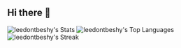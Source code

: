 ## Hi there 👋


![leedontbeshy's Stats](https://github-readme-stats.vercel.app/api?username=leedontbeshy&theme=vue-dark&show_icons=true&hide_border=true&count_private=true)
![leedontbeshy's Top Languages](https://github-readme-stats.vercel.app/api/top-langs/?username=leedontbeshy&theme=vue-dark&show_icons=true&hide_border=true&layout=compact)
![leedontbeshy's Streak](https://github-readme-streak-stats.herokuapp.com/?user=leedontbeshy&theme=vue-dark&hide_border=true)
<!--
**leedontbeshy/leedontbeshy** is a ✨ _special_ ✨ repository because its `README.md` (this file) appears on your GitHub profile.

Here are some ideas to get you started:

- 🔭 I’m currently working on ...
- 🌱 I’m currently learning ...
- 👯 I’m looking to collaborate on ...
- 🤔 I’m looking for help with ...
- 💬 Ask me about ...
- 📫 How to reach me: ...
- 😄 Pronouns: ...
- ⚡ Fun fact: ...
-->
